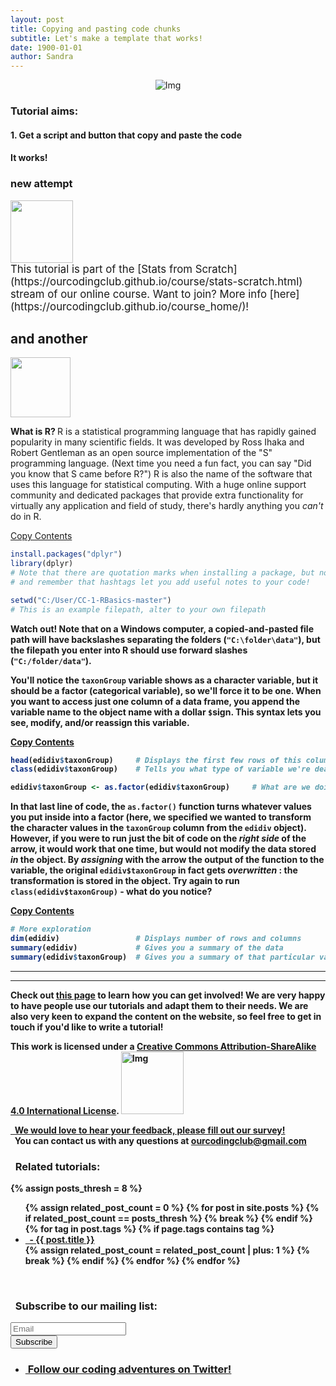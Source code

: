 ```yaml
---
layout: post
title: Copying and pasting code chunks
subtitle: Let's make a template that works!
date: 1900-01-01
author: Sandra
---
```

<div class="block">
          <center><img src="{{ site.baseurl }}/img/tutheaderintro.jpg" alt="Img"></center>
        </div>

### Tutorial aims:

#### 1. Get a script and button that copy and paste the code
#### It works!





### new attempt
<div class="row-eq-height">

  <div class="col-md-3" markdown="1">
  <img width="100px" src="{{ site.baseurl }}/img/DL/shield_stream1.png"/>
  </div>
  
  <div class="col-md-9" markdown="1">
  <big>This tutorial is part of the [Stats from Scratch](https://ourcodingclub.github.io/course/stats-scratch.html) stream of our online course. Want to join? More info [here](https://ourcodingclub.github.io/course_home/)!</big>
  </div>
  
</div>




## and another
<div class="block">
<img src="{{ site.baseurl }}/img/DL/shield_stream1.png" width="96" height="96">
</div>


<b> What is R? </b> 
R is a statistical programming language that has rapidly gained popularity in many scientific fields. It was developed by Ross Ihaka and Robert Gentleman as an open source implementation of the "S" programming language. (Next time you need a fun fact, you can say "Did you know that S came before R?") R is also the name of the software that uses this language for statistical computing. With a huge online support community and dedicated packages that provide extra functionality for virtually any application and field of study, there's hardly anything you <i>can't</i> do in R. 

<a id="Acode01" class="copy" name="copy_pre" href="#"> <i class="fa fa-clipboard"></i> Copy Contents </a><br>
<section id= "code01" markdown="1">

```r
install.packages("dplyr")
library(dplyr)
# Note that there are quotation marks when installing a package, but not when loading it
# and remember that hashtags let you add useful notes to your code! 

setwd("C:/User/CC-1-RBasics-master")
# This is an example filepath, alter to your own filepath
```
</section>

<b>Watch out!<b/> Note that on a Windows computer, a copied-and-pasted file path will have backslashes separating the folders (`"C:\folder\data"`), but the filepath you enter into R should use <b>forward slashes<b/> (`"C:/folder/data"`). 


You'll notice the `taxonGroup` variable shows as a character variable, but it should be a factor (categorical variable), so we'll force it to be one. When you want to access just one column of a data frame, you append the variable name to the object name with a dollar `$`sign. This syntax lets you see, modify, and/or reassign this variable.

<a id="Acode02" class="copy" name="copy_pre" href="#"> <i class="fa fa-clipboard"></i> Copy Contents </a><br>
<section id= "code02" markdown="1">

```r
head(edidiv$taxonGroup)     # Displays the first few rows of this column only
class(edidiv$taxonGroup)    # Tells you what type of variable we're dealing with: it's character now but we want it to be a factor

edidiv$taxonGroup <- as.factor(edidiv$taxonGroup)     # What are we doing here?!
```
</section> 

In that last line of code, the `as.factor()` function turns whatever values you put inside into a factor (here, we specified we wanted to transform the character values in the `taxonGroup` column from the `edidiv` object). However, if you were to run just the bit of code on the _right side_ of the arrow, it would work that one time, but would not modify the data stored _in_ the object. By _assigning_ with the arrow the output of the function to the variable, the original `edidiv$taxonGroup` in fact gets _overwritten_ : the transformation is stored in the object. Try again to run `class(edidiv$taxonGroup)` - what do you notice?

<a id="Acode03" class="copy" name="copy_pre" href="#"> <i class="fa fa-clipboard"></i> Copy Contents </a><br>
<section id= "code03" markdown="1">

```r
# More exploration
dim(edidiv)                 # Displays number of rows and columns
summary(edidiv)             # Gives you a summary of the data
summary(edidiv$taxonGroup)  # Gives you a summary of that particular variable (column) in your dataset
```
</section>
<hr>
<hr>

__Check out <a href="https://ourcodingclub.github.io/workshop/" target="_blank">this page</a> to learn how you can get involved! We are very happy to have people use our tutorials and adapt them to their needs. We are also very keen to expand the content on the website, so feel free to get in touch if you'd like to write a tutorial!__

This work is licensed under a [Creative Commons Attribution-ShareAlike 4.0 International License](https://creativecommons.org/licenses/by-sa/4.0/). <a href="https://creativecommons.org/licenses/by-sa/4.0/"><img src="https://licensebuttons.net/l/by-sa/4.0/80x15.png" alt="Img" style="width: 100px;"/></a>

<a href="https://www.surveymonkey.co.uk/r/6CQF3J7" target="_blank">&nbsp; We would love to hear your feedback, please fill out our survey!</a>
<br>
&nbsp; You can contact us with any questions at <a href="mailto:ourcodingclub@gmail.com?Subject=Tutorial%20question" target = "_top">ourcodingclub@gmail.com</a>
<br>
<h3>&nbsp; Related tutorials:</h3>
{% assign posts_thresh = 8 %}

<ul>
  {% assign related_post_count = 0 %}
  {% for post in site.posts %}
    {% if related_post_count == posts_thresh %}
      {% break %}
    {% endif %}
    {% for tag in post.tags %}
      {% if page.tags contains tag %}
        <li>
            <a href="{{ site.url }}{{ post.url }}">
	    &nbsp; - {{ post.title }}
            </a>
        </li>
        {% assign related_post_count = related_post_count | plus: 1 %}
        {% break %}
      {% endif %}
    {% endfor %}
  {% endfor %}
</ul>
<br>
<h3>&nbsp; Subscribe to our mailing list:</h3>
<div class="container">
	<div class="block">
        <!-- subscribe form start -->
		<div class="form-group">
			<form action="https://getsimpleform.com/messages?form_api_token=de1ba2f2f947822946fb6e835437ec78" method="post">
			<div class="form-group">
				<input type='text' class="form-control" name='Email' placeholder="Email" required/>
			</div>
			<div>
                        	<button class="btn btn-default" type='submit'>Subscribe</button>
                    	</div>
                	</form>
		</div>
	</div>
</div>

<ul class="social-icons">
	<li>
		<h3>
			<a href="https://twitter.com/our_codingclub" target="_blank">&nbsp;Follow our coding adventures on Twitter! <i class="fa fa-twitter"></i></a>
		</h3>
	</li>
</ul>

